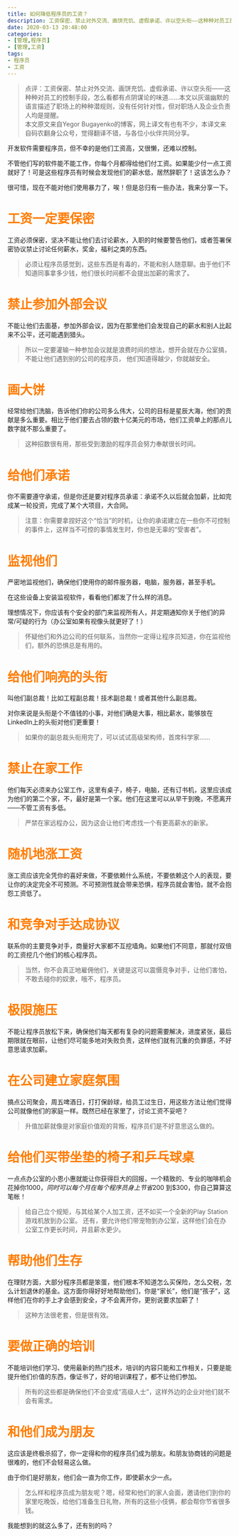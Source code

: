 ```yaml
---
title: 如何降低程序员的工资？
description: 工资保密、禁止对外交流、画饼充饥、虚假承诺、许以空头衔——这种种对员工的控制手段，怎么看都有点阴谋论的味道......本文以灰谐幽默的语言描述了职场上的种种潜规则，没有任何针对性，但对职场人及企业负责人均是提醒。  
date: 2020-03-13 20:48:00
categories:
- [管理,程序员]
- [管理,工资]
tags:
- 程序员
- 工资
---
```


> 点评：工资保密、禁止对外交流、画饼充饥、虚假承诺、许以空头衔——这种种对员工的控制手段，怎么看都有点阴谋论的味道......本文以灰谐幽默的语言描述了职场上的种种潜规则，没有任何针对性，但对职场人及企业负责人均是提醒。  
本文原文来自Yegor Bugayenko的博客，网上译文有也有不少，本译文来自码农翻身公众号，觉得翻译不错，与各位小伙伴共同分享。

开发软件需要程序员，但不幸的是他们工资高，又很懒，还难以控制。

不管他们写的软件能不能工作，你每个月都得给他们付工资。如果能少付一点工资就好了！可是这些程序员有时候会发现他们的薪水低，居然辞职了！这该怎么办？

很可惜，现在不能对他们使用暴力了，唉！但是总归有一些办法，我来分享一下。


# <font color="#FF7D00">工资一定要保密</font>

工资必须保密，坚决不能让他们去讨论薪水，入职的时候要警告他们，或者签署保密协议禁止讨论任何薪水，奖金，福利之类的东西。

>必须让程序员感觉到，这些东西是有毒的，不能和别人随意聊。由于他们不知道同事拿多少钱，他们很长时间都不会提出加薪的需求了。

# <font color="#FF7D00">禁止参加外部会议</font>

不能让他们去面基，参加外部会议，因为在那里他们会发现自己的薪水和别人比起来不公平，还可能遇到猎头。

>所以一定要灌输一种参加会议就是浪费时间的想法，想开会就在办公室搞，不能让他们遇到别的公司的程序员， 他们知道得越少，你就越安全。

# <font color="#FF7D00">画大饼</font>

经常给他们洗脑，告诉他们你的公司多么伟大，公司的目标是星辰大海，他们的贡献是多么重要。相比于他们要去占领的数十亿美元的市场，他们工资单上的那点儿数字就不那么重要了。

>这种招数很有用，那些受到激励的程序员会努力奉献很长时间。

# <font color="#FF7D00">给他们承诺</font>

你不需要遵守承诺，但是你还是要对程序员承诺：承诺不久以后就会加薪，比如完成某一轮投资，完成了某个大项目，大合同。

>注意：你需要拿捏好这个“恰当”的时机，让你的承诺建立在一些你不可控制的事件上，这样当不可控的事情发生时，你也是无辜的“受害者”。

# <font color="#FF7D00">监视他们</font>

严密地监视他们，确保他们使用你的邮件服务器，电脑，服务器，甚至手机。

在这些设备上安装监视软件，看看他们都发了什么样的消息。

理想情况下，你应该有个安全的部门来监视所有人，并定期通知你关于他们的异常/可疑的行为（办公室如果有视像头就更好了！）

>怀疑他们和外边公司的任何联系，当然你一定得让程序员知道，你在监视他们，额外的恐惧总是有用的。

# <font color="#FF7D00">给他们响亮的头衔</font>

叫他们副总裁！比如工程副总裁！技术副总裁！或者其他什么副总裁。

对你来说是头衔是个不值钱的小事，对他们确是大事，相比薪水，能够放在LinkedIn上的头衔对他们更重要！  
>如果你的副总裁头衔用完了，可以试试高级架构师，首席科学家......

# <font color="#FF7D00">禁止在家工作</font>

他们每天必须来办公室工作，这里有桌子，椅子，电脑，还有订书机，这里应该成为他们的第二个家，不，最好是第一个家。他们在这里可以从早干到晚，不愿离开——不管工资有多低。

>严禁在家远程办公，因为这会让他们考虑找一个有更高薪水的新家。

# <font color="#FF7D00">随机地涨工资</font>

涨工资应该完全凭你的喜好来做，不要依赖什么系统，不要依赖这个人的表现，要让你的决定完全不可预测。不可预测性就会带来恐惧，程序员就会害怕，就不会抱怨工资低了。

# <font color="#FF7D00">和竞争对手达成协议</font>

联系你的主要竞争对手，商量好大家都不互挖墙角。如果他们不同意，那就付双倍的工资挖几个他们的核心程序员。

>当然，你不会真正地雇佣他们，关键是这可以震慑竞争对手，让他们害怕，不敢去碰你的奴隶，哦不，程序员。

# <font color="#FF7D00">极限施压</font>

不能让程序员放松下来，确保他们每天都有复杂的问题需要解决，进度紧张，最后期限就在眼前，让他们尽可能多地对失败负责，这样他们就有沉重的负罪感，不好意思请求加薪。

# <font color="#FF7D00">在公司建立家庭氛围</font>

搞点公司聚会，周五啤酒日，打打保龄球，给员工过生日，用这些方法让他们觉得公司就像他们的家庭一样。既然已经在家里了，讨论工资不妥吧？
>升值加薪就像是对家庭价值观的背叛，程序员们是不好意思这么做的。

# <font color="#FF7D00">给他们买带坐垫的椅子和乒乓球桌</font>

一点点办公室的小恩小惠就能让你获得巨大的回报，一个精致的、专业的咖啡机会花掉你$1000，同时可以每个月在每个程序员身上节省$200 到$300，你自己算算这笔帐！

>给自己立个规矩，与其给某个人加工资，还不如买一个全新的Play Station游戏机放到办公室。
还有，要允许他们带宠物到办公室，这样他们会在办公室工作更长时间，并且薪水更少。

# <font color="#FF7D00">帮助他们生存</font>

在理财方面，大部分程序员都是笨蛋，他们根本不知道怎么买保险，怎么交税，怎么计划退休的基金。这方面你得好好地帮助他们，你是“家长”，他们是“孩子”，这样他们在你的手上才会感到安全，才不会离开你，更别说要求加薪了！

>这种方法很老套，但是很有效。

# <font color="#FF7D00">要做正确的培训</font>

不能培训他们学习、使用最新的热门技术，培训的内容只能和工作相关，只要是能提升他们价值的东西，像证书了，好的培训课程了，都不让他们参加。

>所有的这些都是确保他们不会变成“高级人士”，这样外边的企业对他们就不会有需求。

# <font color="#FF7D00">和他们成为朋友</font>

这应该是终极杀招了，你一定得和你的程序员们成为朋友。和朋友协商钱的问题是很难的，他们不会轻易这么做。

由于你们是好朋友，他们会一直为你工作，即使薪水少一点。

>怎么样和程序员成为朋友呢？嗯，经常和他们的家人会面，邀请他们到你的家里吃晚饭，给他们准备生日礼物，所有的这些小伎俩，都会帮你节省很多钱。

我能想到的就这么多了，还有别的吗？
